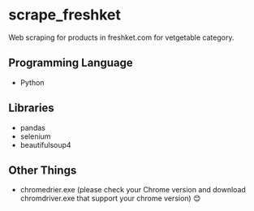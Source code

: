 # scrape_freshket
Web scraping for products in freshket.com for vetgetable category.

## Programming Language
-   Python

## Libraries
-   pandas
-   selenium
-   beautifulsoup4

## Other Things
-    chromedrier.exe (please check your Chrome version and download chromdriver.exe that support your chrome version) :blush:


